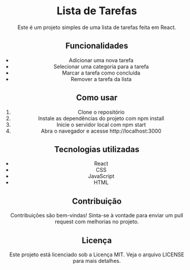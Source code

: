 <div align="center">
  <h1> Lista de Tarefas </h1>
  <p>Este é um projeto simples de uma lista de tarefas feita em React.</p>
</div>

<div align="center">
  <h2>Funcionalidades</h2>
  <ul>
    <li>Adicionar uma nova tarefa</li>
    <li>Selecionar uma categoria para a tarefa</li>
    <li>Marcar a tarefa como concluída</li>
    <li>Remover a tarefa da lista</li>
  </ul>
</div>

<div align="center">
  <h2>Como usar</h2>
  <ol>
    <li>Clone o repositório</li>
    <li>Instale as dependências do projeto com npm install</li>
    <li>Inicie o servidor local com npm start</li>
    <li>Abra o navegador e acesse http://localhost:3000</li>
  </ol>
</div>

<div align="center">
  <h2>Tecnologias utilizadas</h2>
  <ul>
    <li>React</li>
    <li>CSS</li>
    <li>JavaScript</li>
    <li>HTML</li>
  </ul>
</div>

<div align="center">
  <h2>Contribuição</h2>
  <p>Contribuições são bem-vindas! Sinta-se à vontade para enviar um pull request com melhorias no projeto.</p>
</div>

<div align="center">
  <h2>Licença</h2>
  <p>Este projeto está licenciado sob a Licença MIT. Veja o arquivo LICENSE para mais detalhes.</p>
</div>
